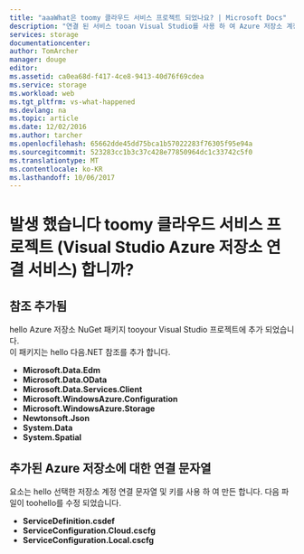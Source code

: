 ```yaml
---
title: "aaaWhat은 toomy 클라우드 서비스 프로젝트 되었나요? | Microsoft Docs"
description: "연결 된 서비스 tooan Visual Studio를 사용 하 여 Azure 저장소 계정을 연결 후 클라우드 서비스 프로젝트에서 결과 설명 합니다."
services: storage
documentationcenter: 
author: TomArcher
manager: douge
editor: 
ms.assetid: ca0ea68d-f417-4ce8-9413-40d76f69cdea
ms.service: storage
ms.workload: web
ms.tgt_pltfrm: vs-what-happened
ms.devlang: na
ms.topic: article
ms.date: 12/02/2016
ms.author: tarcher
ms.openlocfilehash: 65662dde45dd75bca1b57022283f76305f95e94a
ms.sourcegitcommit: 523283cc1b3c37c428e77850964dc1c33742c5f0
ms.translationtype: MT
ms.contentlocale: ko-KR
ms.lasthandoff: 10/06/2017
---
```

# <a name="what-happened-toomy-cloud-services-project-visual-studio-azure-storage-connected-service"></a>발생 했습니다 toomy 클라우드 서비스 프로젝트 (Visual Studio Azure 저장소 연결 서비스) 합니까?
## <a name="references-added"></a>참조 추가됨
hello Azure 저장소 NuGet 패키지 tooyour Visual Studio 프로젝트에 추가 되었습니다.  
이 패키지는 hello 다음.NET 참조를 추가 합니다.

* **Microsoft.Data.Edm**
* **Microsoft.Data.OData**
* **Microsoft.Data.Services.Client**
* **Microsoft.WindowsAzure.Configuration**
* **Microsoft.WindowsAzure.Storage**
* **Newtonsoft.Json**
* **System.Data**
* **System.Spatial**

## <a name="connection-string-for-azure-storage-added"></a>추가된 Azure 저장소에 대한 연결 문자열
요소는 hello 선택한 저장소 계정 연결 문자열 및 키를 사용 하 여 만든 합니다. 다음 파일이 toohello를 수정 되었습니다.

* **ServiceDefinition.csdef**
* **ServiceConfiguration.Cloud.cscfg**
* **ServiceConfiguration.Local.cscfg**


